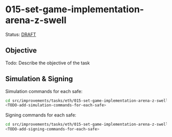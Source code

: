# 015-set-game-implementation-arena-z-swell

Status: [DRAFT]()

## Objective

Todo: Describe the objective of the task

## Simulation & Signing

Simulation commands for each safe:
```bash
cd src/improvements/tasks/eth/015-set-game-implementation-arena-z-swell
<TODO-add-simulation-commands-for-each-safe>
```

Signing commands for each safe:
```bash
cd src/improvements/tasks/eth/015-set-game-implementation-arena-z-swell
<TODO-add-signing-commands-for-each-safe>
```
